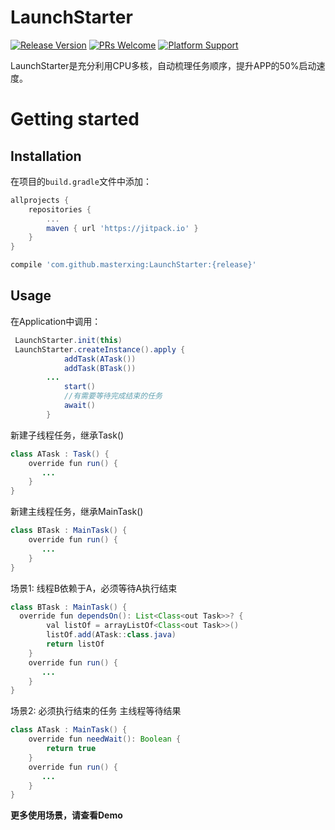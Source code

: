 # LaunchStarter

[![Release Version](https://img.shields.io/github/release/masterxing/LaunchStarter.svg?maxAge=2592000?style=flat-square)](https://github.com/masterxing/LaunchStarter/releases)
[![PRs Welcome](https://img.shields.io/badge/PRs-welcome-brightgreen.svg)](https://github.com/masterxing/LaunchStarter/pulls)
[![Platform Support](https://img.shields.io/badge/Platform-Android%20-brightgreen.svg)](https://github.com/masterxing/LaunchStarter/wiki)

LaunchStarter是充分利用CPU多核，自动梳理任务顺序，提升APP的50%启动速度。

# Getting started

## Installation

在项目的`build.gradle`文件中添加：

```groovy
allprojects {
    repositories {
        ...
        maven { url 'https://jitpack.io' }
    }
}
```

```groovy
compile 'com.github.masterxing:LaunchStarter:{release}'
```

## Usage

在Application中调用：

```java
 LaunchStarter.init(this)
 LaunchStarter.createInstance().apply {
            addTask(ATask())
            addTask(BTask())
		...
            start()
            //有需要等待完成结束的任务
            await()
        }
```

新建子线程任务，继承Task()

```java
class ATask : Task() {
    override fun run() {
       ...
    }
}
```

新建主线程任务，继承MainTask()

```java
class BTask : MainTask() {
    override fun run() {
       ...
    }
}
```

场景1: 线程B依赖于A，必须等待A执行结束

```java
class BTask : MainTask() {
  override fun dependsOn(): List<Class<out Task>>? {
        val listOf = arrayListOf<Class<out Task>>()
        listOf.add(ATask::class.java)
        return listOf
    }
    override fun run() {
       ...
    }
}
```
场景2: 必须执行结束的任务 主线程等待结果

```java
class ATask : MainTask() {
    override fun needWait(): Boolean {
        return true
    }
    override fun run() {
       ...
    }
}
```
**更多使用场景，请查看Demo**
